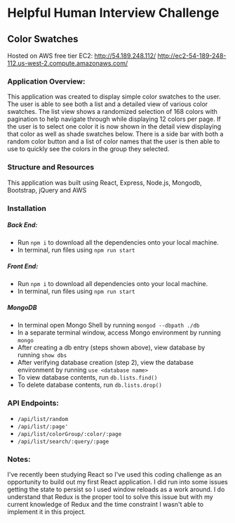 # Helpful Human Interview Challenge
## Color Swatches

Hosted on AWS free tier EC2:
http://54.189.248.112/
http://ec2-54-189-248-112.us-west-2.compute.amazonaws.com/

### Application Overview:
This application was created to display simple color swatches to the user. The user is able to see both a list and a detailed view of various color swatches. The list view shows a randomized selection of 168 colors with pagination to help navigate through while displaying 12 colors per page.  If the user is to select one color it is now shown in the detail view displaying that color as well as shade swatches below. There is a side bar with both a random color button and a list of color names that the user is then able to use to quickly see the colors in the group they selected.

### Structure and Resources
This application was built using React, Express, Node.js, Mongodb, Bootstrap, jQuery and AWS

### Installation

##### Back End:
- Run `npm i` to download all the dependencies onto your local machine.
- In terminal, run files using `npm run start`

##### Front End:
- Run `npm i` to download all dependencies onto your local machine.
- In terminal, run files using `npm run start`

##### MongoDB
- In terminal open Mongo Shell by running `mongod --dbpath ./db`
- In a separate terminal window, access Mongo environment by running `mongo`
- After creating a db entry (steps shown above), view database by running `show dbs`
- After verifying database creation (step 2), view the database environment by running `use <database name>`
- To view database contents, run `db.lists.find()`
- To delete database contents, run `db.lists.drop()`

### API Endpoints:

- `/api/list/random`
- `/api/list/:page'`
- `/api/list/colorGroup/:color/:page`
- `/api/list/search/:query/:page`


### Notes:
 I've recently been studying React so I've used this coding challenge as an opportunity to build out my first React application. I did run into some issues getting the state to persist so I used window reloads as a work around. I do understand that Redux is the proper tool to solve this issue but with my current knowledge of Redux and the time constraint I wasn't able to implement it in this project.
